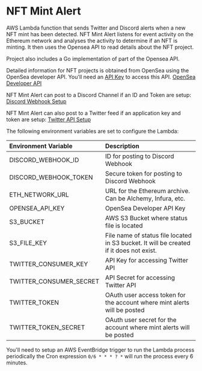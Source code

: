 # NFT Mint Alert
AWS Lambda function that sends Twitter and Discord alerts when a new NFT mint has been detected. NFT Mint Alert listens for event activity on the Ethereum network and analyses the activity to determine if an NFT is minting. It then uses the Opensea API to read details about the NFT project.

Project also includes a Go implementation of part of the Opensea API.

Detailed information for NFT projects is obtained from OpenSea using the OpenSea developer API. You'll need an [API Key](https://docs.opensea.io/reference/request-an-api-key) to access this API.
[OpenSea Developer API](https://docs.opensea.io/reference/api-overview)

NFT Mint Alert can post to a Discord Channel if an ID and Token are setup:
[Discord Webhook Setup](https://support.discord.com/hc/en-us/articles/228383668-Intro-to-Webhooks)

NFT Mint Alert can also post to a Twitter feed if an application key and token are setup:
[Twitter API Setup](https://developer.twitter.com/en/docs/twitter-api/getting-started/getting-access-to-the-twitter-api)

The following environment variables are set to configure the Lambda:

| Environment Variable | Description |
| :--- | :--- |
| DISCORD_WEBHOOK_ID | ID for posting to Discord Webhook |
| DISCORD_WEBHOOK_TOKEN | Secure token for posting to Discord Webhook |
| ETH_NETWORK_URL | URL for the Ethereum archive. Can be Alchemy, Infura, etc. |
| OPENSEA_API_KEY | OpenSea Developer API Key |
| S3_BUCKET | AWS S3 Bucket where status file is located |
| S3_FILE_KEY | File name of status file located in S3 bucket. It will be created if it does not exist. |
| TWITTER_CONSUMER_KEY | API Key for accessing Twitter API |
| TWITTER_CONSUMER_SECRET | API Secret for accessing Twitter API |
| TWITTER_TOKEN | OAuth user access token for the account where mint alerts will be posted |
| TWITTER_TOKEN_SECRET | OAuth user secret for the account where mint alerts will be posted |

You'll need to setup an AWS EventBridge trigger to run the Lambda process periodically the Cron expression ```0/6 * * * ? *``` will run the process every 6 minutes.
